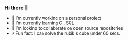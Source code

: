 ### Hi there 👋

- 🔭 I’m currently working on a personal project
- 🌱 I’m currently learning C , SQL
- 👯 I’m looking to collaborate on open source repositories
- ⚡ Fun fact: I can solve the rubik's cube under 60 secs.
